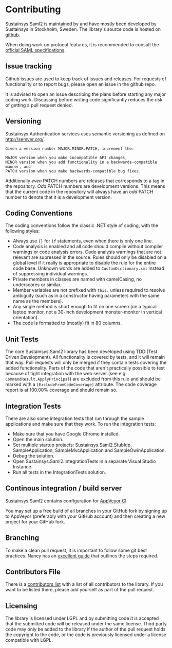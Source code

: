 Contributing
===========

Sustainsys.Saml2 is maintained by and have mostly been developed by Sustainsys in Stockholm,
Sweden. The library's source code is hosted on [github](https://github.com/SustainsysIT/Saml2).

When doing work on protocol features, it is recommended to consult the
[official SAML specifications](https://wiki.oasis-open.org/security/FrontPage#SAMLV2.0Standard).

## Issue tracking
Github issues are used to keep track of issues and releases. For requests of functionality or
to report bugs, please open an issue in the github repo.

It is advised to open an issue describing the plans before starting any major coding work.
Discussing before writing code significantly reduces the risk of getting a pull request
denied.

## Versioning
Sustainsys Authentication services uses semantic versioning as defined on http://semver.org/.

    Given a version number MAJOR.MINOR.PATCH, increment the:

    MAJOR version when you make incompatible API changes,
    MINOR version when you add functionality in a backwards-compatible manner, and
    PATCH version when you make backwards-compatible bug fixes.

Additionally *even* PATCH numbers are releases that corresponds to a tag in the 
repository. *Odd* PATCH numbers are development versions. This means that the 
current code in the repository will always have an *odd* PATCH number to denote that 
it is a development version.

## Coding Conventions
The coding conventions follow the classic .NET style of coding, with the following
styles:
* Always use `{}` for `if` statements, even when there is only one line.
* Code analysis is enabled and all code should compile without compiler warnings or
code analysis errors. Code analysis warnings that are not relevant are supressed in
the source. Rules should only be disabled on a global level if it really is appropriate to
disable the rule for the entire code base. Unknown words are added to `CustomDictionary.xml`
instead of suppressing individual warnings.
* Private members in classes are named with camelCasing, no underscores or similar.
* Member variables are not prefixed with `this.` unless required to resolve ambiguity (such
as in a constructor having parameters with the same name as the members).
* Any single method is short enough to fit on one screen (on a typical laptop monitor, 
not a 30-inch development monster-monitor in vertical orientation).
* The code is formatted to (mostly) fit in 80 columns.

## Unit Tests
The core Sustainsys.Saml2 library has been developed using TDD (Test Driven Development). All
functionality is covered by tests, and it will remain that way. Pull requests will only be
merged if they contain tests covering the added functionality. Parts of the code that aren't
practically possible to test because of tight integration with the web server (see e.g. 
`CommandResult.ApplyPrincipal`) are excluded from this rule and should be marked with a
`[ExcludeFromCodeCoverage]` attribute. The code coverage report is at 100.00% coverage and 
should remain so.

## Integration Tests
There are also some integration tests that run through the sample applications and make
sure that they work. To run the integration tests:
* Make sure that you have Google Chrome installed.
* Open the main solution.
* Set multiple startup projects: Sustainsys.Saml2.StubIdp, SampleApplication, SampleMvcApplication 
and SampleOwinApplication.
* Debug the solution.
* Open Sustainsys.Saml2.IntegrationTests in a separate Visual Studio Instance.
* Run all tests in the IntegrationTests solution.

## Continous integration / build server
Sustainsys.Saml2 contains configuration for [AppVeyor CI](|https://ci.appveyor.com/).

You may set up a free build of all branches in your GitHub fork by signing up to AppVeyor 
(preferably with your GitHub account) and then creating a new project for your GitHub fork.

## Branching
To make a clean pull request, it is important to follow some git best practices. Nancy
has an [excellent guide](https://github.com/NancyFx/Nancy/wiki/Git-Workflow) that outlines
the steps required.

## Contributors File
There is a [contributors list](../CONTRIBUTORS.txt) with a list of all contributors to the library. If
you want to be listed there, please add yourself as part of the pull request.

## Licensing
The library is licensed under LGPL and by submitting code it is accepted that the submitted
code will be released under the same license. Third party code may only be added to the library
if the author of the pull request holds the copyright to the code, or the code is previously
licensed under a license compatible with LGPL.
